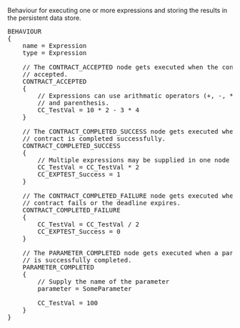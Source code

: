 Behaviour for executing one or more expressions and storing the results in the persistent data store.

<pre>
BEHAVIOUR
{
    name = Expression
    type = Expression

    // The CONTRACT_ACCEPTED node gets executed when the contract is
    // accepted.
    CONTRACT_ACCEPTED
    {
        // Expressions can use arithmatic operators (+, -, *, /)
        // and parenthesis.
        CC_TestVal = 10 * 2 - 3 * 4
    }

    // The CONTRACT_COMPLETED_SUCCESS node gets executed when the
    // contract is completed successfully.
    CONTRACT_COMPLETED_SUCCESS
    {
        // Multiple expressions may be supplied in one node
        CC_TestVal = CC_TestVal * 2
        CC_EXPTEST_Success = 1
    }

    // The CONTRACT_COMPLETED_FAILURE node gets executed when the
    // contract fails or the deadline expires.
    CONTRACT_COMPLETED_FAILURE
    {
        CC_TestVal = CC_TestVal / 2
        CC_EXPTEST_Success = 0
    }

    // The PARAMETER_COMPLETED node gets executed when a parameter
    // is successfully completed.
    PARAMETER_COMPLETED
    {
        // Supply the name of the parameter
        parameter = SomeParameter

        CC_TestVal = 100
    }
}
</pre>

